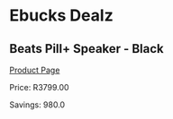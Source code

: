 
# Ebucks Dealz
## Beats Pill+ Speaker - Black
[Product Page](https://www.ebucks.com/web/shop/productSelected.do?prodId=757817066&catId=1158501813)

Price: R3799.00

Savings: 980.0


	
